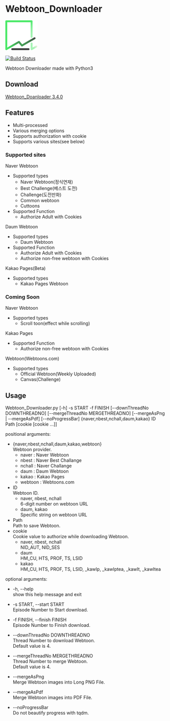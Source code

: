 # Webtoon_Downloader

<img alt="logo" src="./logo.png" width="100">  
  
[![Build Status](https://travis-ci.com/Seo-Rii/Webtoon_Downloader.svg?branch=master)](https://travis-ci.com/Seo-Rii/Webtoon_Downloader)  
  
Webtoon Downloader made with Python3

## Download

[Webtoon_Doanloader 3.4.0](https://github.com/04SeoHyun/Webtoon_Downloader/releases/tag/3.4.0)

## Features

- Multi-processed
- Various merging options
- Supports authorization with cookie
- Supports various sites(see below)

### Supported sites

Naver Webtoon
- Supported types
    - Naver Webtoon(정식연재)
    - Best Challenge(베스트 도전)
    - Challenge(도전만화)
    - Common webtoon
    - Cuttoons
- Supported Function
    - Authorize Adult with Cookies

Daum Webtoon
- Supported types
    - Daum Webtoon
- Supported Function
    - Authorize Adult with Cookies
    - Authorize non-free webtoon with Cookies

Kakao Pages(Beta)
- Supported types
    - Kakao Pages Webtoon

### Coming Soon

Naver Webtoon
 - Supported types
    - Scroll toon(effect while scrolling)

Kakao Pages
- Supported Function
    - Authorize non-free webtoon with Cookies

Webtoon(Webtoons.com)
- Supported types
    - Official Webtoon(Weekly Uploaded)
    - Canvas(Challenge)

## Usage

Webtoon_Downloader.py [-h] -s START -f FINISH [--downThreadNo DOWNTHREADNO] [--mergeThreadNo MERGETHREADNO] [--mergeAsPng | --mergeAsPdf] [--noProgressBar]  {naver,nbest,nchall,daum,kakao} ID Path [cookie [cookie ...]]


positional arguments:  
- {naver,nbest,nchall,daum,kakao,webtoon}   
    Webtoon provider.  
    - naver : Naver Webtoon
    - nbest : Naver Best Challange
    - nchall : Naver Challange
    - daum : Daum Webtoon
    - kakao : Kakao Pages
    - webtoon : Webtoons.com
- ID  
    Webtoon ID.  
    - naver, nbest, nchall  
    6-digit number on webtoon URL
    - daum, kakao  
    Specific string on webtoon URL
- Path  
    Path to save Webtoon.  
- cookie  
    Cookie value to authorize while downloading Webtoon.
    - naver, nbest, nchall  
    NID_AUT, NID_SES
    - daum  
    HM_CU, HTS, PROF, TS, LSID
    - kakao  
    HM_CU, HTS, PROF, TS, LSID, _kawIp, _kawIptea, _kawIt, _kawItea

optional arguments:
- -h, --help  
    show this help message and exit
- -s START, --start START  
    Episode Number to Start download.
- -f FINISH, --finish FINISH  
    Episode Number to Finish download.
- --downThreadNo DOWNTHREADNO  
    Thread Number to download Webtoon.  
    Default value is 4.  
- --mergeThreadNo MERGETHREADNO  
    Thread Number to merge Webtoon.  
    Default value is 4.  
    
- --mergeAsPng  
    Merge Webtoon images into Long PNG File.  
- --mergeAsPdf  
    Merge Webtoon images into PDF File.  
- --noProgressBar  
    Do not beautify progress with tqdm.
